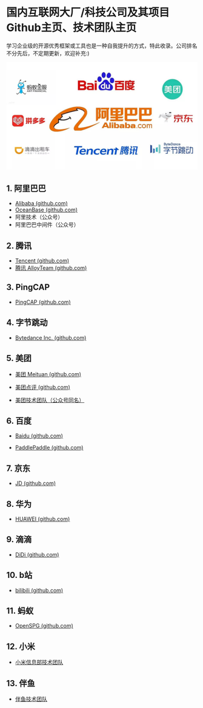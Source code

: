 # 国内互联网大厂/科技公司及其项目Github主页、技术团队主页

学习企业级的开源优秀框架或工具也是一种自我提升的方式，特此收录。公司排名不分先后，不定期更新，欢迎补充:)

![](assets/logo.jpg)

## 1. 阿里巴巴

- [Alibaba (github.com)](https://github.com/alibaba)
- [OceanBase (github.com)](https://github.com/oceanbase)
- 阿里技术（公众号）
- 阿里巴巴中间件（公众号）

## 2. 腾讯

- [Tencent (github.com)](https://github.com/Tencent)
- [腾讯 AlloyTeam (github.com)](https://github.com/AlloyTeam)

## 3. PingCAP

- [PingCAP (github.com)](https://github.com/pingcap)

## 4. 字节跳动

- [Bytedance Inc. (github.com)](https://github.com/bytedance)

## 5. 美团

- [美团 Meituan (github.com)](https://github.com/meituan)

- [美团点评 (github.com)](https://github.com/Meituan-Dianping)

- [美团技术团队（公众号同名）](https://tech.meituan.com/)

## 6. 百度

- [Baidu (github.com)](https://github.com/baidu)

- [PaddlePaddle (github.com)](https://github.com/PaddlePaddle)

## 7. 京东

- [JD (github.com)](https://github.com/jd-opensource)

## 8. 华为

- [HUAWEI (github.com)](https://github.com/Huawei)

## 9. 滴滴

- [DiDi (github.com)](https://github.com/didi)

## 10. b站

- [bilibili (github.com)](https://github.com/bilibili)

## 11. 蚂蚁

- [OpenSPG (github.com)](https://github.com/OpenSPG/openspg)

## 12. 小米

- [小米信息部技术团队](https://xiaomi-info.github.io/)

## 13. 伴鱼

- [伴鱼技术团队](https://tech.ipalfish.com/blog/)